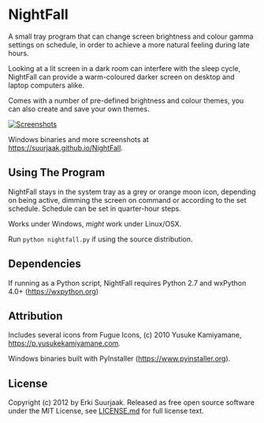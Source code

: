 NightFall
=========

A small tray program that can change screen brightness and colour gamma settings
on schedule, in order to achieve a more natural feeling during late hours.

Looking at a lit screen in a dark room can interfere with the sleep cycle,
NightFall can provide a warm-coloured darker screen on desktop and laptop 
computers alike.

Comes with a number of pre-defined brightness and colour themes, you can
also create and save your own themes.

[![Screenshots](https://raw.github.com/suurjaak/NightFall/gh-pages/img/th_collage.png)](https://raw.github.com/suurjaak/NightFall/gh-pages/img/collage.png)

Windows binaries and more screenshots at https://suurjaak.github.io/NightFall.


Using The Program
-----------------

NightFall stays in the system tray as a grey or orange moon icon, depending on
being active, dimming the screen on command or according to the set schedule.
Schedule can be set in quarter-hour steps.

Works under Windows, *might* work under Linux/OSX.

Run `python nightfall.py` if using the source distribution.


Dependencies
------------

If running as a Python script, NightFall requires Python 2.7 and wxPython
4.0+ (https://wxpython.org)


Attribution
-----------

Includes several icons from Fugue Icons,
(c) 2010 Yusuke Kamiyamane, https://p.yusukekamiyamane.com.

Windows binaries built with PyInstaller (https://www.pyinstaller.org).


License
-------

Copyright (c) 2012 by Erki Suurjaak.
Released as free open source software under the MIT License,
see [LICENSE.md](LICENSE.md) for full license text.
